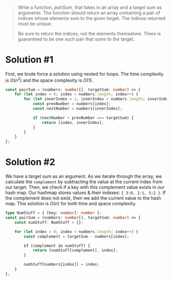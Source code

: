 > Write a function, _pairSum_, that takes in an array and a target sum as arguments. The function should return an array containing a pair of indices whose elements sum to the given target. The indices returned must be unique.
> 
> Be sure to return the indices, not the elements themselves. There is guaranteed to be one such pair that sums to the target.

# Solution #1
First, we brute force a solution using nested for loops. The time complexity is $O(n^2)$ and the space complexity is $O(1)$.
```ts
const pairSum = (numbers: number[], targetSum: number) => {
    for (let index = 0; index < numbers.length; index++) {
        for (let innerIndex = 1; innerIndex < numbers.length; innerIndex++) {
            const prevNumber = numbers[index];
            const nextNumber = numbers[innerIndex];

            if (nextNumber + prevNumber === targetSum) {
                return [index, innerIndex];
            }
        }
    }
};
```
# Solution #2
We have a target sum as an argument. As we iterate through the array, we calculate the `complement` by subtracting the value at the current index from our target. Then, we check if a key with this complement value exists in our hash map. 
Our hashmap stores values & their indexes: `{ 3:0, 2:1, 5:2 }`. If the complement does not exist, then we add the current value to the hash map. 
This solution is $O(n)$ for both time and space complexity. 
```ts
type NumStuff = { [key: number]: number };
const pairSum = (numbers: number[], targetSum: number) => {
    const numStuff: NumStuff = {};

    for (let index = 0; index < numbers.length; index++) {
        const complement = targetSum - numbers[index];

        if (complement in numStuff) {
            return [numStuff[complement], index];
        }

        numStuff[numbers[index]] = index;
    }
};
```
